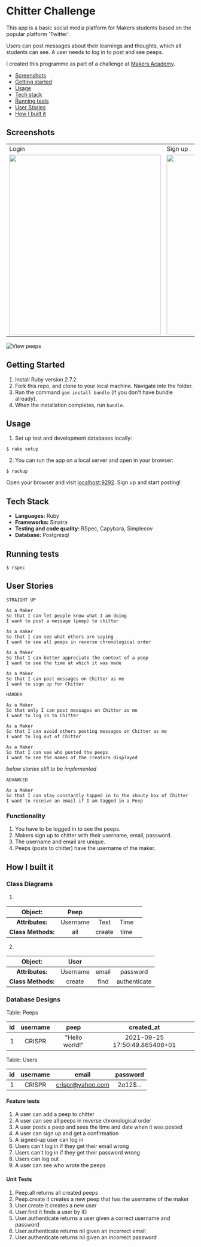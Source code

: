 Chitter Challenge
=================

This app is a basic social media platform for Makers students based on the popular platform 'Twitter'.

Users can post messages about their learnings and thoughts, which all students can see. A user needs to log in to post and see peeps.

I created this programme as part of a challenge at [Makers Academy](https://makers.tech).

* [Screenshots](#Screenshots)
* [Getting started](#Getting-Started)
* [Usage](#usage)
* [Tech stack](#tech-stack)
* [Running tests](#Running-tests)
* [User Stories](#User-stories)
* [How I built it](#How-i-built-it)

## Screenshots ##

<table>
  <tr>
    <td>Login</td>
     <td>Sign up</td>
  </tr>
  <tr>
    <td><img src="/public/images/login.png" width=405 height=480></td>
    <td><img src="/public/images/signup.png" width=405 height=480></td>
  </tr>
 </table>

![View peeps](/public/images/view_peeps.png)

## Getting Started ##

1. Install Ruby version 2.7.2.
2. Fork this repo, and clone to your local machine. Navigate into the folder.
3. Run the command `gem install bundle` (if you don't have bundle already).
4. When the installation completes, run `bundle`.

## Usage ##

1. Set up test and development databases locally:

  ```shell
  $ rake setup
  ```

2. You can run the app on a local server and open in your browser:
  
  ```shell
  $ rackup
  ```

  Open your browser and visit [localhost:9292](http://localhost:9292/).
  Sign up and start posting!

## Tech Stack ##

- **Languages:** Ruby
- **Frameworks:** Sinatra
- **Testing and code quality:** RSpec, Capybara, Simplecov
- **Database:** Postgresql

## Running tests ##

```shell
$ rspec
```
## User Stories ##

```
STRAIGHT UP

As a Maker
So that I can let people know what I am doing  
I want to post a message (peep) to chitter

As a maker
So that I can see what others are saying  
I want to see all peeps in reverse chronological order

As a Maker
So that I can better appreciate the context of a peep
I want to see the time at which it was made

As a Maker
So that I can post messages on Chitter as me
I want to sign up for Chitter

HARDER

As a Maker
So that only I can post messages on Chitter as me
I want to log in to Chitter

As a Maker
So that I can avoid others posting messages on Chitter as me
I want to log out of Chitter

As a Maker 
So that I can see who posted the peeps
I want to see the names of the creators displayed

```

*below stories still to be implemented*

```
ADVANCED

As a Maker
So that I can stay constantly tapped in to the shouty box of Chitter
I want to receive an email if I am tagged in a Peep

```

### Functionality ###

1. You have to be logged in to see the peeps.
2. Makers sign up to chitter with their username, email, password.
3. The username and email are unique.
4. Peeps (posts to chitter) have the username of the maker.

## How I built it ##

### Class Diagrams ###

1. 

| Object: |**Peep**| | ||
|:------:|:------------:|:-:|:-:|:-:|
|**Attributes:**|Username|Text|Time|||
|**Class Methods:**|all|create|time|

2. 

| Object: |**User**| | |
|:------:|:------------:|:-:|:-:|
|**Attributes:**|Username|email|password||
|**Class Methods:**|create|find|authenticate|

### Database Designs ###

Table: Peeps

| id | username | peep | created_at |  
|:--:|:-------:|:-----:|:----:|
| 1 | CRISPR | "Hello world!" | 2021-09-25 17:50:49.865408+01 |

Table: Users

| id | username | email | password |
|:--------:|:-----:|:-----:|:--------:|
| 1 | CRISPR | crispr@yahoo.com | $2a$12$... |

#### Feature tests ####

1. A user can add a peep to chitter
2. A user can see all peeps in reverse chronological order
3. A user posts a peep and sees the time and date when it was posted
4. A user can sign up and get a confirmation
5. A signed-up user can log in
6. Users can't log in if they get their email wrong
7. Users can't log in if they get their password wrong
8. Users can log out
9. A user can see who wrote the peeps

#### Unit Tests ####

1. Peep.all returns all created peeps
2. Peep.create it creates a new peep that has the username of the maker
3. User.create it creates a new user 
4. User.find it finds a user by ID
5. User.authenticate returns a user given a correct username and password
6. User.authenticate returns nil given an incorrect email
7. User.authenticate returns nil given an incorrect password

